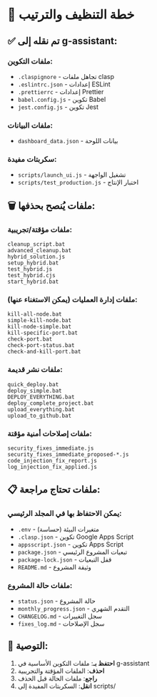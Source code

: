 # 🧹 خطة التنظيف والترتيب

## ✅ تم نقله إلى g-assistant:

### ملفات التكوين:
- `.claspignore` - تجاهل ملفات clasp
- `.eslintrc.json` - إعدادات ESLint  
- `.prettierrc` - إعدادات Prettier
- `babel.config.js` - تكوين Babel
- `jest.config.js` - تكوين Jest

### ملفات البيانات:
- `dashboard_data.json` - بيانات اللوحة

### سكربتات مفيدة:
- `scripts/launch_ui.js` - تشغيل الواجهة
- `scripts/test_production.js` - اختبار الإنتاج

## 🗑️ ملفات يُنصح بحذفها:

### ملفات مؤقتة/تجريبية:
```
cleanup_script.bat
advanced_cleanup.bat
hybrid_solution.js
setup_hybrid.bat
test_hybrid.js
test_hybrid.cjs
start_hybrid.bat
```

### ملفات إدارة العمليات (يمكن الاستغناء عنها):
```
kill-all-node.bat
simple-kill-node.bat
kill-node-simple.bat
kill-specific-port.bat
check-port.bat
check-port-status.bat
check-and-kill-port.bat
```

### ملفات نشر قديمة:
```
quick_deploy.bat
deploy_simple.bat
DEPLOY_EVERYTHING.bat
deploy_complete_project.bat
upload_everything.bat
upload_to_github.bat
```

### ملفات إصلاحات أمنية مؤقتة:
```
security_fixes_immediate.js
security_fixes_immediate_proposed-*.js
code_injection_fix_report.js
log_injection_fix_applied.js
```

## 📋 ملفات تحتاج مراجعة:

### يمكن الاحتفاظ بها في المجلد الرئيسي:
- `.env` - متغيرات البيئة (حساسة)
- `.clasp.json` - تكوين Google Apps Script
- `appsscript.json` - تكوين Apps Script
- `package.json` - تبعيات المشروع الرئيسي
- `package-lock.json` - قفل التبعيات
- `README.md` - وثيقة المشروع

### ملفات حالة المشروع:
- `status.json` - حالة المشروع
- `monthly_progress.json` - التقدم الشهري
- `CHANGELOG.md` - سجل التغييرات
- `fixes_log.md` - سجل الإصلاحات

## 🎯 التوصية:

1. **احتفظ بـ**: ملفات التكوين الأساسية في g-assistant
2. **احذف**: الملفات المؤقتة والتجريبية  
3. **راجع**: ملفات الحالة قبل الحذف
4. **انقل**: السكربتات المفيدة إلى scripts/
